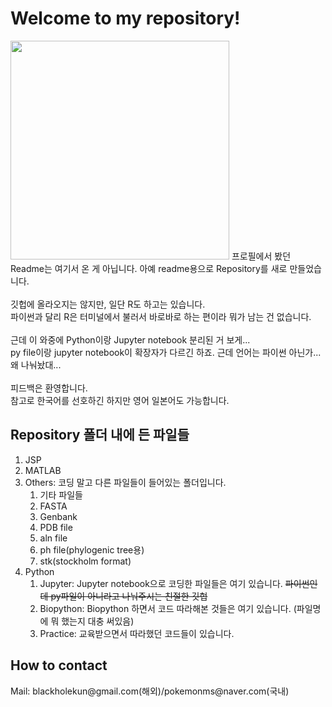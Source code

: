 <h1>Welcome to my repository!</h1>
<img src="https://img1.daumcdn.net/thumb/R1280x0/?scode=mtistory2&fname=https%3A%2F%2Fblog.kakaocdn.net%2Fdn%2Fq6t5V%2Fbtrfn4Po03H%2FqfYkooJVw4inAPIFGE6NR0%2Fimg.jpg" width="350">
프로필에서 봤던 Readme는 여기서 온 게 아닙니다. 아예 readme용으로 Repository를 새로 만들었습니다. <br>
<br>
깃헙에 올라오지는 않지만, 일단 R도 하고는 있습니다. <br>
파이썬과 달리 R은 터미널에서 불러서 바로바로 하는 편이라 뭐가 남는 건 없습니다. <br>
<br>
근데 이 와중에 Python이랑 Jupyter notebook 분리된 거 보게... <br>
py file이랑 jupyter notebook이 확장자가 다르긴 하죠. 근데 언어는 파이썬 아닌가... <br>
왜 나눠놨대... <br>
<br>
피드백은 환영합니다. <br>
참고로 한국어를 선호하긴 하지만 영어 일본어도 가능합니다. 
<h2>Repository 폴더 내에 든 파일들</h2>
<ol>
  <li>JSP</li>
  <li>MATLAB</li>
  <li>Others: 코딩 말고 다른 파일들이 들어있는 폴더입니다. 
    <ol>
      <li>기타 파일들</li>
      <li>FASTA</li>
      <li>Genbank</li>
      <li>PDB file</li>
      <li>aln file</li>
      <li>ph file(phylogenic tree용)</li>
      <li>stk(stockholm format)</li>
    </ol>
  </li>
  <li>Python
    <ol>
      <li>Jupyter: Jupyter notebook으로 코딩한 파일들은 여기 있습니다. <s>파이썬인데 py파일이 아니라고 나눠주시는 친절한 깃헙</s></li>
      <li>Biopython: Biopython 하면서 코드 따라해본 것들은 여기 있습니다. (파일명에 뭐 했는지 대충 써있음)</li>
      <li>Practice: 교육받으면서 따라했던 코드들이 있습니다. </li>
    </ol>
  </li>
</ol>
<h2>How to contact</h2>
Mail: blackholekun@gmail.com(해외)/pokemonms@naver.com(국내)
